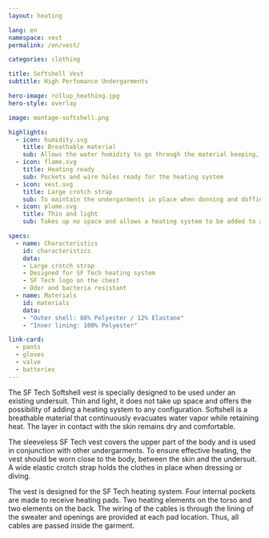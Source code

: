 ```yaml
---
layout: heating

lang: en
namespace: vest
permalink: /en/vest/

categories: clothing

title: Softshell Vest
subtitle: High Perfomance Undergarments

hero-image: rollup_heathing.jpg
hero-style: overlay

image: montage-softshell.png

highlights:
  - icon: humidity.svg
    title: Breathable material
    sub: Allows the water humidity to go through the material keeping, the skin dry and warm
  - icon: flame.svg
    title: Heating ready
    sub: Pockets and wire holes ready for the heating system
  - icon: vest.svg
    title: Large crotch strap
    sub: To maintain the undergarments in place when donning and doffing the drysuit
  - icon: plume.svg
    title: Thin and light
    sub: Takes up no space and allows a heating system to be added to an existing undersuit

specs:
  - name: Characteristics
    id: characteristics
    data:
    - Large crotch strap
    - Designed for SF Tech heating system
    - SF Tech logo on the chest
    - Odor and bacteria resistant
  - name: Materials
    id: materials
    data:
    - "Outer shell: 88% Polyester / 12% Elastane"
    - "Inner lining: 100% Polyester"

link-card:
  - pants
  - gloves
  - valve
  - batteries
---
```


The SF Tech Softshell vest is specially designed to be used under an existing undersuit. Thin and light, it does not take up space and offers the possibility of adding a heating system to any configuration. Softshell is a breathable material that continuously evacuates water vapor while retaining heat. The layer in contact with the skin remains dry and comfortable.

The sleeveless SF Tech vest covers the upper part of the body and is used in conjunction with other undergarments. To ensure effective heating, the vest should be worn close to the body, between the skin and the undersuit. A wide elastic crotch strap holds the clothes in place when dressing or diving.

The vest is designed for the SF Tech heating system. Four internal pockets are made to receive heating pads. Two heating elements on the torso and two elements on the back. The wiring of the cables is through the lining of the sweater and openings are provided at each pad location. Thus, all cables are passed inside the garment.
